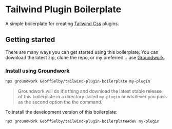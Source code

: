 # Tailwind Plugin Boilerplate

A simple boilerplate for creating [Tailwind Css](https://tailwindcss.com) plugins.

## Getting started

There are many ways you can get started using this boilerplate. You can download the latest zip, clone the repo, or my preferred... use [Groundwork](https://github.com/aniftyco/groundwork).

### Install using Groundwork

```bash
npx groundwork GeoffSelby/tailwind-plugin-boilerplate my-plugin
```

> Groundwork will do it's thing and download the latest stable release of this boilerplate in a directory called `my-plugin` or whatever you pass as the second option the the command.

To install the development version of this boilerplate:

```bash
npx groundwork GeoffSelby/tailwind-plugin-boilerplate#dev my-plugin
```
